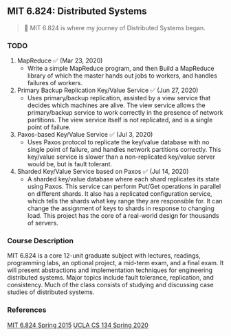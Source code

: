 ## MIT 6.824: Distributed Systems

> 🏃 MIT 6.824 is where my journey of Distributed Systems began. 

### TODO

1. MapReduce ✅ (Mar 23, 2020)
	* Write a simple MapReduce program, and then Build a MapReduce library of which the master hands out jobs to workers, and handles failures of workers.
2. Primary Backup Replication Key/Value Service ✅ (Jun 27, 2020)
	* Uses primary/backup replication, assisted by a view service that decides which machines are alive. The view service allows the primary/backup service to work correctly in the presence of network partitions. The view service itself is not replicated, and is a single point of failure.
3. Paxos-based Key/Value Service ✅ (Jul 3, 2020)
	* Uses Paxos protocol to replicate the key/value database with no single point of failure, and handles network partitions correctly. This key/value service is slower than a non-replicated key/value server would be, but is fault tolerant.
4. Sharded Key/Value Service based on Paxos ✅ (Jul 14, 2020)
	* A sharded key/value database where each shard replicates its state using Paxos. This service can perform Put/Get operations in parallel on different shards. It also has a replicated configuration service, which tells the shards what key range they are responsible for. It can change the assignment of keys to shards in response to changing load. This project has the core of a real-world design for thousands of servers.

### Course Description

MIT 6.824 is a core 12-unit graduate subject with lectures, readings, programming labs, an optional project, a mid-term exam, and a final exam. It will present abstractions and implementation techniques for engineering distributed systems. Major topics include fault tolerance, replication, and consistency. Much of the class consists of studying and discussing case studies of distributed systems.

### References
[MIT 6.824 Spring 2015](http://nil.csail.mit.edu/6.824/2015/)
[UCLA CS 134 Spring 2020](http://web.cs.ucla.edu/~ravi/CS134_S20/)